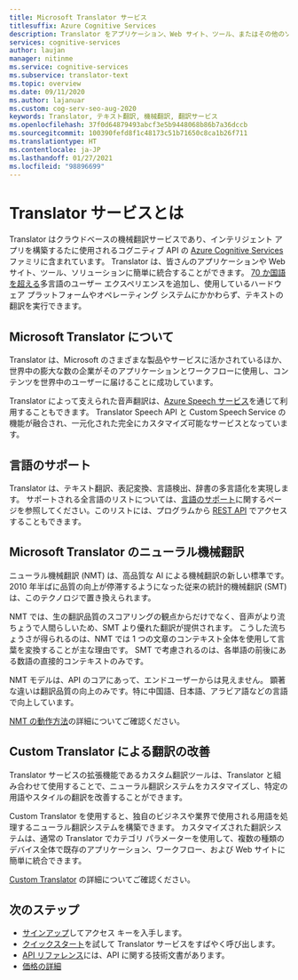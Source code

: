 ```yaml
---
title: Microsoft Translator サービス
titlesuffix: Azure Cognitive Services
description: Translator をアプリケーション、Web サイト、ツール、またはその他のソリューションに統合して、多言語ユーザー エクスペリエンスを提供できます。
services: cognitive-services
author: laujan
manager: nitinme
ms.service: cognitive-services
ms.subservice: translator-text
ms.topic: overview
ms.date: 09/11/2020
ms.author: lajanuar
ms.custom: cog-serv-seo-aug-2020
keywords: Translator, テキスト翻訳, 機械翻訳, 翻訳サービス
ms.openlocfilehash: 37f0d64879493abcf3e5b9448068b86b7a36dccb
ms.sourcegitcommit: 100390fefd8f1c48173c51b71650c8ca1b26f711
ms.translationtype: HT
ms.contentlocale: ja-JP
ms.lasthandoff: 01/27/2021
ms.locfileid: "98896699"
---
```

# <a name="what-is-the-translator-service"></a>Translator サービスとは

Translator はクラウドベースの機械翻訳サービスであり、インテリジェント アプリを構築するたに使用されるコグニティブ API の [Azure Cognitive Services](../../index.yml?panel=ai&pivot=products) ファミリに含まれています。 Translator は、皆さんのアプリケーションや Web サイト、ツール、ソリューションに簡単に統合することができます。 [70 か国語を超える](./language-support.md)多言語のユーザー エクスペリエンスを追加し、使用しているハードウェア プラットフォームやオペレーティング システムにかかわらず、テキストの翻訳を実行できます。

## <a name="about-microsoft-translator"></a>Microsoft Translator について

Translator は、Microsoft のさまざまな製品やサービスに活かされているほか、世界中の膨大な数の企業がそのアプリケーションとワークフローに使用し、コンテンツを世界中のユーザーに届けることに成功しています。

Translator によって支えられた音声翻訳は、[Azure Speech サービス](../speech-service/index.yml)を通じて利用することもできます。 Translator Speech API と Custom Speech Service の機能が融合され、一元化された完全にカスタマイズ可能なサービスとなっています。 

## <a name="language-support"></a>言語のサポート

Translator は、テキスト翻訳、表記変換、言語検出、辞書の多言語化を実現します。 サポートされる全言語のリストについては、[言語のサポート](language-support.md)に関するページを参照してください。このリストには、プログラムから [REST API](./reference/v3-0-languages.md) でアクセスすることもできます。  

## <a name="microsoft-translator-neural-machine-translation"></a>Microsoft Translator のニューラル機械翻訳

ニューラル機械翻訳 (NMT) は、高品質な AI による機械翻訳の新しい標準です。 2010 年半ばに品質の向上が停滞するようになった従来の統計的機械翻訳 (SMT) は、このテクノロジで置き換えられます。

NMT では、生の翻訳品質のスコアリングの観点からだけでなく、音声がより流ちょうで人間らしいため、SMT より優れた翻訳が提供されます。 こうした流ちょうさが得られるのは、NMT では 1 つの文章のコンテキスト全体を使用して言葉を変換することが主な理由です。 SMT で考慮されるのは、各単語の前後にある数語の直接的コンテキストのみです。

NMT モデルは、API のコアにあって、エンドユーザーからは見えません。 顕著な違いは翻訳品質の向上のみです。特に中国語、日本語、アラビア語などの言語で向上しています。

[NMT の動作方法](https://www.microsoft.com/en-us/translator/mt.aspx#nnt)の詳細についてご確認ください。

## <a name="improve-translations-with-custom-translator"></a>Custom Translator による翻訳の改善

Translator サービスの拡張機能であるカスタム翻訳ツールは、Translator と組み合わせて使用することで、ニューラル翻訳システムをカスタマイズし、特定の用語やスタイルの翻訳を改善することができます。

Custom Translator を使用すると、独自のビジネスや業界で使用される用語を処理するニューラル翻訳システムを構築できます。 カスタマイズされた翻訳システムは、通常の Translator でカテゴリ パラメーターを使用して、複数の種類のデバイス全体で既存のアプリケーション、ワークフロー、および Web サイトに簡単に統合できます。

[Custom Translator](customization.md) の詳細についてご確認ください。

## <a name="next-steps"></a>次のステップ

- [サインアップ](./translator-how-to-signup.md)してアクセス キーを入手します。
- [クイックスタート](quickstart-translator.md)を試して Translator サービスをすばやく呼び出します。
- [API リファレンス](./reference/v3-0-reference.md)には、API に関する技術文書があります。
- [価格の詳細](https://azure.microsoft.com/pricing/details/cognitive-services/translator-text-api/)